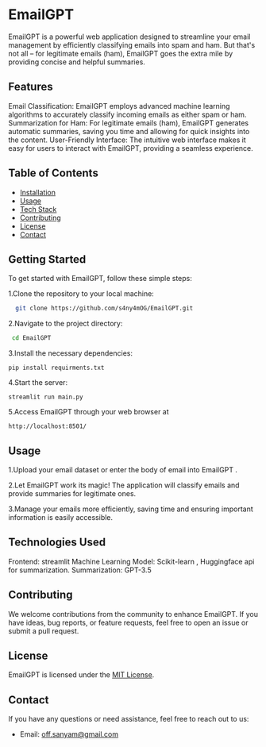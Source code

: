 # EmailGPT
EmailGPT is a powerful web application designed to streamline your email management by efficiently classifying emails into spam and ham. But that's not all – for legitimate emails (ham), EmailGPT goes the extra mile by providing concise and helpful summaries.

## Features
Email Classification: EmailGPT employs advanced machine learning algorithms to accurately classify incoming emails as either spam or ham.
Summarization for Ham: For legitimate emails (ham), EmailGPT generates automatic summaries, saving you time and allowing for quick insights into the content.
User-Friendly Interface: The intuitive web interface makes it easy for users to interact with EmailGPT, providing a seamless experience.

## Table of Contents
- [Installation](#GettingStarted)
- [Usage](#usage)
- [Tech Stack](#TechnologiesUsed)
- [Contributing](#contributing)
- [License](#license)
- [Contact](#contact)

## Getting Started
To get started with EmailGPT, follow these simple steps:

1.Clone the repository to your local machine:
```bash
  git clone https://github.com/s4ny4mOG/EmailGPT.git
```
2.Navigate to the project directory:
 ```bash
  cd EmailGPT
```
3.Install the necessary dependencies:
  ```
  pip install requirments.txt
  ```
4.Start the server:
  ```
  streamlit run main.py
  ```
5.Access EmailGPT through your web browser at 
```
http://localhost:8501/
```


## Usage
1.Upload your email dataset or enter the body of email into EmailGPT  .

2.Let EmailGPT work its magic! The application will classify emails and provide summaries for legitimate ones.

3.Manage your emails more efficiently, saving time and ensuring important information is easily accessible.

## Technologies Used
Frontend: streamlit
Machine Learning Model: Scikit-learn , Huggingface api for summarization.
Summarization: GPT-3.5

## Contributing
We welcome contributions from the community to enhance EmailGPT. If you have ideas, bug reports, or feature requests, feel free to open an issue or submit a pull request.

## License

EmailGPT is licensed under the [MIT License](LICENSE).

## Contact

If you have any questions or need assistance, feel free to reach out to us:
- Email: off.sanyam@gmail.com
